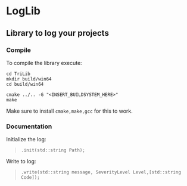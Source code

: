 LogLib
=======
Library to log your projects
----------------------------


### Compile

To compile the library execute:

```
cd TriLib
mkdir build/win64
cd build/win64

cmake ../.. -G "<INSERT_BUILDSYSTEM_HERE>"
make
```

Make sure to install ``cmake,make,gcc`` for this to work.

### Documentation

Initialize the log:
>``.init(std::string Path);``

Write to log:
>``.write(std::string message, SeverityLevel Level,[std::string Code]);``
